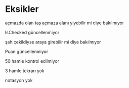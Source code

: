 # Eksikler

açmazda olan taş açmaza alanı yiyebilir mi diye bakılmıyor

IsChecked güncellenmiyor

şah çekildiyse araya girebilir mi diye bakılmıyor

Puan güncellenmiyor

50 hamle kontrol edilmiyor

3 hamle tekrarı yok

notasyon yok
